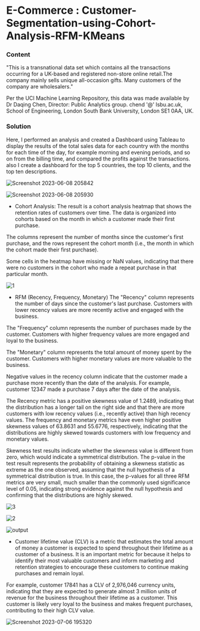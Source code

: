 # E-Commerce : Customer-Segmentation-using-Cohort-Analysis-RFM-KMeans

### Content
"This is a transnational data set which contains all the transactions occurring for a UK-based and registered non-store online retail.The company mainly sells unique all-occasion gifts. Many customers of the company are wholesalers."

Per the UCI Machine Learning Repository, this data was made available by Dr Daqing Chen, Director: Public Analytics group. chend '@' lsbu.ac.uk, School of Engineering, London South Bank University, London SE1 0AA, UK.

### Solution
Here, I performed an analysis and created a Dashboard using Tableau to display the results of the total sales data for each country with the months for each time of the day, for example morning and evening periods, and so on from the billing time, and compared the profits against the transactions. also I create a dashboard for the top 5 countries, the top 10 clients, and the top ten descriptions.

![Screenshot 2023-06-08 205842](https://github.com/Muhannad0101/Customer-Segmentation-using-Cohort-Analysis-RFM-KMeans/assets/102443619/19318e17-a3f8-42ee-9efb-d1accb83edd1)

![Screenshot 2023-06-08 205930](https://github.com/Muhannad0101/Customer-Segmentation-using-Cohort-Analysis-RFM-KMeans/assets/102443619/9ca02ad2-caa2-44d1-a15d-9b69d838b765)

- Cohort Analysis:
The result is a cohort analysis heatmap that shows the retention rates of customers over time. The data is organized into cohorts based on the month in which a customer made their first purchase.

The columns represent the number of months since the customer's first purchase, and the rows represent the cohort month (i.e., the month in which the cohort made their first purchase).

Some cells in the heatmap have missing or NaN values, indicating that there were no customers in the cohort who made a repeat purchase in that particular month.

![1](https://github.com/Muhannad0101/Customer-Segmentation-using-Cohort-Analysis-RFM-KMeans/assets/102443619/6c6ffa4c-c67f-4830-bf16-6bad6e275fa4)


- RFM (Recency, Frequency, Monetary)
The "Recency" column represents the number of days since the customer's last purchase. Customers with lower recency values are more recently active and engaged with the business.

The "Frequency" column represents the number of purchases made by the customer. Customers with higher frequency values are more engaged and loyal to the business.

The "Monetary" column represents the total amount of money spent by the customer. Customers with higher monetary values are more valuable to the business.

Negative values in the recency column indicate that the customer made a purchase more recently than the date of the analysis. For example, customer 12347 made a purchase 7 days after the date of the analysis.

The Recency metric has a positive skewness value of 1.2489, indicating that the distribution has a longer tail on the right side and that there are more customers with low recency values (i.e., recently active) than high recency values. The frequency and monetary metrics have even higher positive skewness values of 63.8631 and 55.6776, respectively, indicating that the distributions are highly skewed towards customers with low frequency and monetary values.

Skewness test results indicate whether the skewness value is different from zero, which would indicate a symmetrical distribution. The p-value in the test result represents the probability of obtaining a skewness statistic as extreme as the one observed, assuming that the null hypothesis of a symmetrical distribution is true. In this case, the p-values for all three RFM metrics are very small, much smaller than the commonly used significance level of 0.05, indicating strong evidence against the null hypothesis and confirming that the distributions are highly skewed.

![3](https://github.com/Muhannad0101/Customer-Segmentation-using-Cohort-Analysis-RFM-KMeans/assets/102443619/d59ca8ee-b5fb-4127-ad2a-0405967684ed)

![2](https://github.com/Muhannad0101/Customer-Segmentation-using-Cohort-Analysis-RFM-KMeans/assets/102443619/52e485b4-8f6b-42df-a328-1ca78558e28d)

![output](https://github.com/Muhannad0101/Customer-Segmentation-using-Cohort-Analysis-RFM-KMeans/assets/102443619/a982fd94-1a93-4ac1-b072-a901fe44f4c9)


- Customer lifetime value (CLV)
is a metric that estimates the total amount of money a customer is expected to spend throughout their lifetime as a customer of a business. It is an important metric for because it helps to identify their most valuable customers and inform marketing and retention strategies to encourage these customers to continue making purchases and remain loyal.

For example, customer 17841 has a CLV of 2,976,046 currency units, indicating that they are expected to generate almost 3 million units of revenue for the business throughout their lifetime as a customer. This customer is likely very loyal to the business and makes frequent purchases, contributing to their high CLV value.

![Screenshot 2023-07-06 195320](https://github.com/Muhannad0101/Customer-Segmentation-using-Cohort-Analysis-RFM-KMeans/assets/102443619/dd698805-7a56-49b5-9fe7-4f93cba4ee3e)
